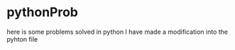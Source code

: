 # pythonProb

here is some problems solved in python
I have made a modification into the pyhton file
